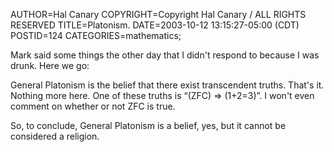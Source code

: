 AUTHOR=Hal Canary
COPYRIGHT=Copyright Hal Canary / ALL RIGHTS RESERVED
TITLE=Platonism.
DATE=2003-10-12 13:15:27-05:00 (CDT)
POSTID=124
CATEGORIES=mathematics;

Mark said some things the other day that I didn't respond to because I was drunk. Here we go:

General Platonism is the belief that there exist transcendent truths. That's it. Nothing more here. One of these truths is “(ZFC) ⇒ (1+2=3)”. I won't even comment on whether or not ZFC is true.

So, to conclude, General Platonism is a belief, yes, but it cannot be considered a religion.
